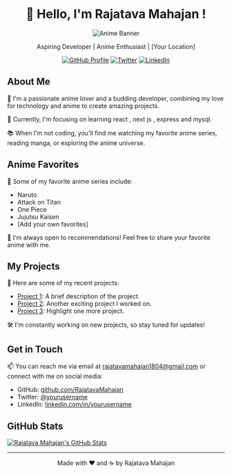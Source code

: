 <!-- Title -->
<h1 align="center">👋 Hello, I'm Rajatava Mahajan !</h1>

<!-- Banner -->
<p align="center">
  <img src="https://wallpapercave.com/wp/wp2629714.jpg" alt="Anime Banner">
</p>

<!-- Bio -->
<p align="center">Aspiring Developer | Anime Enthusiast | [Your Location]</p>

<!-- Social Links -->
<p align="center">
  <a href="https://github.com/yourusername"><img src="https://img.shields.io/badge/GitHub-Profile-green" alt="GitHub Profile"></a>
  <a href="https://twitter.com/yourusername"><img src="https://img.shields.io/badge/Twitter-Follow-blue" alt="Twitter"></a>
  <a href="https://linkedin.com/in/yourusername"><img src="https://img.shields.io/badge/LinkedIn-Connect-blue" alt="LinkedIn"></a>
</p>

<!-- About Me -->
## About Me

🌟 I'm a passionate anime lover and a budding developer, combining my love for technology and anime to create amazing projects.

🚀 Currently, I'm focusing on learning react , next js , express and mysql.

📚 When I'm not coding, you'll find me watching my favorite anime series, reading manga, or exploring the anime universe.

<!-- Anime Favorites -->
## Anime Favorites

🎥 Some of my favorite anime series include:

- Naruto
- Attack on Titan
- One Piece
- Jujutsu Kaisen
- [Add your own favorites]

📖 I'm always open to recommendations! Feel free to share your favorite anime with me.

<!-- My Projects -->
## My Projects

🌟 Here are some of my recent projects:

- [Project 1](link-to-project-1): A brief description of the project.
- [Project 2](link-to-project-2): Another exciting project I worked on.
- [Project 3](link-to-project-3): Highlight one more project.

🛠️ I'm constantly working on new projects, so stay tuned for updates!

<!-- Get in Touch -->
## Get in Touch

📫 You can reach me via email at rajatavamahajan1804@gmail.com or connect with me on social media:

- GitHub: [github.com/RajatavaMahajan](https://github.com/RajatavaMahajan)
- Twitter: [@yourusername](https://twitter.com/yourusername)
- LinkedIn: [linkedin.com/in/yourusername](https://linkedin.com/in/yourusername)

<!-- Stats -->
## GitHub Stats

[![Rajatava Mahajan's GitHub Stats](https://github-readme-stats.vercel.app/api?username=RajatavaMahajan&show_icons=true&theme=dracula)](https://github.com/anuraghazra/github-readme-stats)

---

<p align="center">
  Made with ❤️ and ☕ by Rajatava Mahajan
</p>
